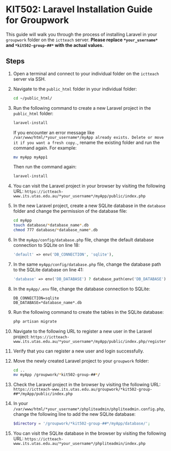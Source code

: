 # KIT502: Laravel Installation Guide for Groupwork

This guide will walk you through the process of installing Laravel in your `groupwork` folder on the `ictteach` server.
**Please replace `*your_username*` and `*kit502-group-##*` with the actual values.**

## Steps

1. Open a terminal and connect to your individual folder on the `ictteach` server via SSH.

2. Navigate to the `public_html` folder in your individual folder:
    ```bash
    cd ~/public_html/
    ```
3. Run the following command to create a new Laravel project in the `public_html` folder:
    ```bash
    laravel-install
    ```
    If you encounter an error message like `/var/www/html/*your_username*/myApp already exists. Delete or move it if you want a fresh copy.`, rename the existing folder and run the command again. For example:
    ```bash
    mv myApp myApp1
    ```
    Then run the command again:
    ```bash
    laravel-install
    ```
4. You can visit the Laravel project in your browser by visiting the following URL: `https://ictteach-www.its.utas.edu.au/*your_username*/myApp/public/index.php`
5. In the new Laravel project, create a new SQLite database in the `database` folder and change the permission of the database file:

    ```bash
    cd myApp
    touch database/*database_name*.db
    chmod 777 database/*database_name*.db
    ```

6. In the `myApp/config/database.php` file, change the default database connection to SQLite on line 18:

    ```php
    'default' => env('DB_CONNECTION', 'sqlite'),
    ```

7. In the same `myApp/config/database.php` file, change the database path to the SQLite database on line 41:

    ```php
    'database' => env('DB_DATABASE') ? database_path(env('DB_DATABASE')) : null,
    ```

8. In the `myApp/.env` file, change the database connection to SQLite:

    ```env
    DB_CONNECTION=sqlite
    DB_DATABASE=*database_name*.db
    ```

9. Run the following command to create the tables in the SQLite database:

    ```bash
    php artisan migrate
    ```

10. Navigate to the following URL to register a new user in the Laravel project: `https://ictteach-www.its.utas.edu.au/*your_username*/myApp/public/index.php/register`

11. Verify that you can register a new user and login successfully.

12. Move the newly created Laravel project to your `groupwork` folder:

    ```bash
    cd ..
    mv myApp /groupwork/*kit502-group-##*/
    ```

13. Check the Laravel project in the browser by visiting the following URL: `https://ictteach-www.its.utas.edu.au/groupwork/*kit502-group-##*/myApp/public/index.php`

14. In your `/var/www/html/*your_username*/phpliteadmin/phpliteadmin.config.php`, change the following line to add the new SQLite database:

    ```php
    $directory = '/groupwork/*kit502-group-##*/myApp/database/';
    ```

15. You can visit the SQLite database in the browser by visiting the following URL: `https://ictteach-www.its.utas.edu.au/*your_username*/phpliteadmin/index.php`
